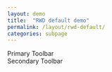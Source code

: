 ```yaml
---
layout: demo
title:  "RWD default demo"
permalink: /layout/rwd-default/
categories: subpage
---
```

<div class="board">
  <div class="toolbar">Primary Toolbar</div>
  <div class="play-area">
  </div>
  <div class="toolbar toolbar-secondary">Secondary Toolbar</div>
</div>
